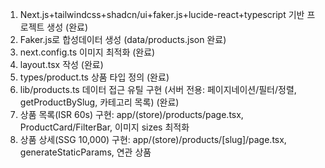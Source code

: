 1. Next.js+tailwindcss+shadcn/ui+faker.js+lucide-react+typescript 기반 프로젝트 생성 (완료)
2. Faker.js로 합성데이터 생성 (data/products.json 완료)
3. next.config.ts 이미지 최적화 (완료)
4. layout.tsx 작성 (완료)
5. types/product.ts 상품 타입 정의 (완료)
6. lib/products.ts 데이터 접근 유틸 구현 (서버 전용: 페이지네이션/필터/정렬, getProductBySlug, 카테고리 목록) (완료)
7. 상품 목록(ISR 60s) 구현: app/(store)/products/page.tsx, ProductCard/FilterBar, 이미지 sizes 최적화
8. 상품 상세(SSG 10,000) 구현: app/(store)/products/[slug]/page.tsx, generateStaticParams, 연관 상품